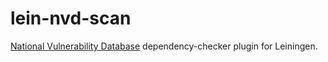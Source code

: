 # lein-nvd-scan

[National Vulnerability Database](https://nvd.nist.gov/) dependency-checker plugin for Leiningen.
